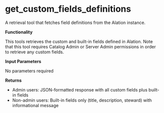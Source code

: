 # get_custom_fields_definitions

A retrieval tool that fetches field definitions from the Alation instance.

**Functionality**

This tools retrieves the custom  and built-in fields defined in Alation.
Note that this tool requires Catalog Admin or Server Admin permissions in order to retrieve any custom fields.

**Input Parameters**

No parameters required

**Returns**

- Admin users: JSON-formatted response with all custom fields plus built-in fields
- Non-admin users: Built-in fields only (title, description, steward) with informational message

